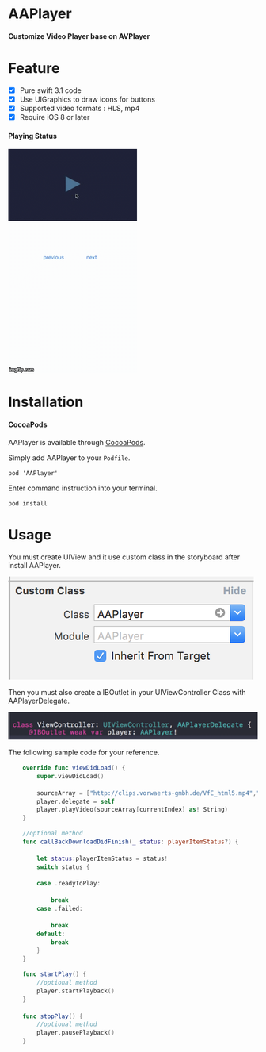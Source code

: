 # AAPlayer

#### Customize Video Player base on AVPlayer 


# Feature

- [x] Pure swift 3.1 code
- [x] Use UIGraphics to draw icons for buttons
- [x] Supported video formats : HLS, mp4
- [x] Require iOS 8 or later

#### Playing Status

![](./sampleImage/samplePlay.gif)

# Installation

#### CocoaPods

AAPlayer is available through [CocoaPods](http://cocoapods.org).

Simply add AAPlayer to your `Podfile`.

```
pod 'AAPlayer'
```
Enter command instruction into your terminal.

```
pod install
```
# Usage

You must create UIView and it use custom class in the storyboard after install AAPlayer.

![](./sampleImage/customClass.png)

Then you must also create a IBOutlet in your UIViewController Class with AAPlayerDelegate.

![](./sampleImage/IBOutlet.png)

The following sample code for your reference.

```swift 
    override func viewDidLoad() {
        super.viewDidLoad()
     
        sourceArray = ["http://clips.vorwaerts-gmbh.de/VfE_html5.mp4","http://live.zzbtv.com:80/live/live123/800K/tzwj_video.m3u8","http://devimages.apple.com/iphone/samples/bipbop/bipbopall.m3u8","http://bos.nj.bpc.baidu.com/tieba-smallvideo/0173bbaf5acf62b815a7de0544730d6c.mp4","http://bos.nj.bpc.baidu.com/tieba-smallvideo/00a52c5e2213216ce0ce3795d40e9492.mp4","http://bos.nj.bpc.baidu.com/tieba-smallvideo/0045ab5a9e440defb2611658c0914724.mp4"]
        player.delegate = self
        player.playVideo(sourceArray[currentIndex] as! String)
    }
```

```swift
    //optional method
    func callBackDownloadDidFinish(_ status: playerItemStatus?) {
        
        let status:playerItemStatus = status!
        switch status {
            
        case .readyToPlay:
            
            break
        case .failed:
            
            break
        default:
            break
        }
    }

```

```swift   
    func startPlay() {
        //optional method
        player.startPlayback()
    }
    
    func stopPlay() {
        //optional method
        player.pausePlayback()
    }

```
